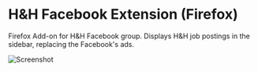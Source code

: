 H&H Facebook Extension (Firefox)
================================

Firefox Add-on for H&amp;H Facebook group. Displays H&H job postings in the sidebar, replacing the Facebook's ads.

![Screenshot](https://raw.github.com/HackersAndHustlers/fb-firefox-extension/master/screenshot.jpg)

